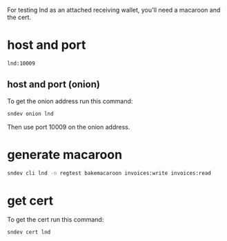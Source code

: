 For testing lnd as an attached receiving wallet, you'll need a macaroon and the cert.

# host and port

`lnd:10009`

## host and port (onion)

To get the onion address run this command:

```bash
sndev onion lnd
```

Then use port 10009 on the onion address.

# generate macaroon

```bash
sndev cli lnd -n regtest bakemacaroon invoices:write invoices:read
```

# get cert

To get the cert run this command:

```bash
sndev cert lnd
```
